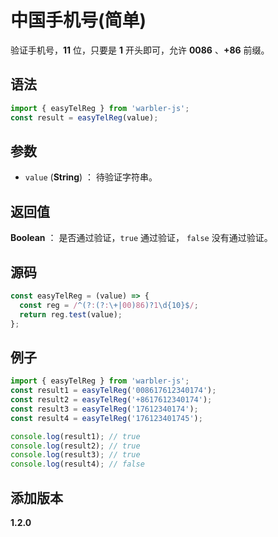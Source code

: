 # 中国手机号(简单)

验证手机号，**11** 位，只要是 **1** 开头即可，允许 **0086** 、**+86** 前缀。

## 语法

```js
import { easyTelReg } from 'warbler-js';
const result = easyTelReg(value);
```

## 参数

- `value` (**String**) ： 待验证字符串。

## 返回值

**Boolean** ： 是否通过验证，`true` 通过验证， `false` 没有通过验证。

## 源码

```js
const easyTelReg = (value) => {
  const reg = /^(?:(?:\+|00)86)?1\d{10}$/;
  return reg.test(value);
};
```

## 例子

```js
import { easyTelReg } from 'warbler-js';
const result1 = easyTelReg('008617612340174');
const result2 = easyTelReg('+8617612340174');
const result3 = easyTelReg('17612340174');
const result4 = easyTelReg('176123401745');

console.log(result1); // true
console.log(result2); // true
console.log(result3); // true
console.log(result4); // false
```

## 添加版本

**1.2.0**
